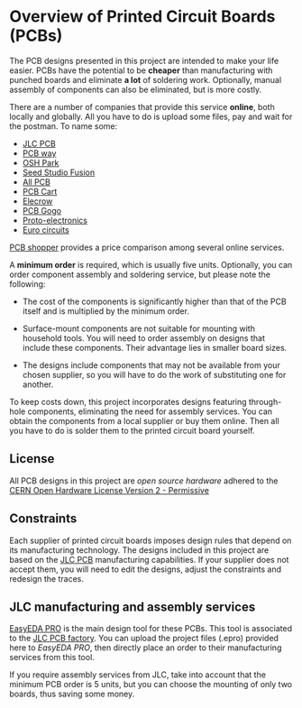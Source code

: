 # Overview of Printed Circuit Boards (PCBs)

The PCB designs presented in this project are intended to make your life easier.
PCBs have the potential to be **cheaper** than manufacturing with punched boards
and eliminate **a lot** of soldering work.
Optionally, manual assembly of components can also be eliminated,
but is more costly.

There are a number of companies that provide this service **online**,
both locally and globally.
All you have to do is upload some files,
pay and wait for the postman.
To name some:

- [JLC PCB](https://jlcpcb.com/?href=easyeda-home)
- [PCB way](https://www.pcbway.com)
- [OSH Park](https://oshpark.com/)
- [Seed Studio Fusion](https://www.seeedstudio.com/fusion_pcb.html)
- [All PCB](https://www.allpcb.com/)
- [PCB Cart](https://www.pcbcart.com/quote/prototype-pcb)
- [Elecrow](https://www.elecrow.com/pcb-manufacturing.html)
- [PCB Gogo](https://www.pcbgogo.com/pcb-fabrication-quote.html)
- [Proto-electronics](https://www.proto-electronics.com/)
- [Euro circuits](https://www.eurocircuits.com/)

[PCB shopper](https://pcbshopper.com/) provides a price comparison among several online services.

A **minimum order** is required, which is usually five units.
Optionally, you can order component assembly and soldering service,
but please note the following:

- The cost of the components is significantly higher than that of the PCB itself
  and is multiplied by the minimum order.

- Surface-mount components are not suitable for mounting with household tools.
  You will need to order assembly on designs that include these components.
  Their advantage lies in smaller board sizes.

- The designs include components that may not be available from your chosen supplier,
  so you will have to do the work of substituting one for another.

To keep costs down, this project incorporates designs featuring through-hole components,
eliminating the need for assembly services.
You can obtain the components from a local supplier or buy them online.
Then all you have to do is solder them to the printed circuit board yourself.

## License

All PCB designs in this project are *open source hardware* adhered to the
[CERN Open Hardware License Version 2 - Permissive](./LICENSE.txt)

## Constraints

Each supplier of printed circuit boards imposes design rules
that depend on its manufacturing technology.
The designs included in this project are based on the
[JLC PCB](https://jlcpcb.com/capabilities/pcb-capabilities) manufacturing capabilities.
If your supplier does not accept them,
you will need to edit the designs,
adjust the constraints and redesign the traces.

## JLC manufacturing and assembly services

[EasyEDA PRO](https://pro.easyeda.com/editor) is the main design tool for these PCBs.
This tool is associated to the
[JLC PCB factory](https://jlcpcb.com/).
You can upload the project files (.epro) provided here to *EasyEDA PRO*,
then directly place an order to their manufacturing services from this tool.

If you require assembly services from JLC,
take into account that the minimum PCB order is 5 units,
but you can choose the mounting of only two boards, thus saving some money.
